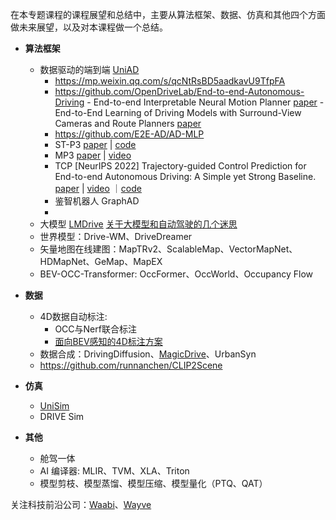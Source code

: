 <!--
 * @Author: Charmve yidazhang1@gmail.com
 * @Date: 2023-10-10 10:49:13
 * @LastEditors: Charmve yidazhang1@gmail.com
 * @LastEditTime: 2024-02-02 01:16:50
 * @FilePath: /OccNet-Course/Chapter07-课程展望与总结/README.md
 * @Version: 1.0.1
 * @Blogs: charmve.blog.csdn.net
 * @GitHub: https://github.com/Charmve
 * @Description: 
 * 
 * Copyright (c) 2023 by Charmve, All Rights Reserved. 
 * Licensed under the MIT License.
-->


在本专题课程的课程展望和总结中，主要从算法框架、数据、仿真和其他四个方面做未来展望，以及对本课程做一个总结。

- <b>算法框架</b>
    - 数据驱动的端到端 [UniAD](https://github.com/OpenDriveLab/UniAD)
      - https://mp.weixin.qq.com/s/qcNtRsBD5aadkavU9TfpFA
      - https://github.com/OpenDriveLab/End-to-end-Autonomous-Driving
            - End-to-end Interpretable Neural Motion Planner [paper](https://arxiv.org/abs/2101.06679)
            - End-to-End Learning of Driving Models with Surround-View Cameras and Route Planners [paper](https://arxiv.org/abs/1803.10158)
      - https://github.com/E2E-AD/AD-MLP
      - ST-P3 [paper](https://arxiv.org/abs/2207.07601) | [code](https://github.com/OpenDriveLab/ST-P3)
      - MP3 [paper](https://arxiv.org/abs/2101.06806) | [video](https://www.bilibili.com/video/BV1tQ4y1k7BX)
      - TCP [NeurIPS 2022] Trajectory-guided Control Prediction for End-to-end Autonomous Driving: A Simple yet Strong Baseline. [paper](https://arxiv.org/abs/2206.08129) | [video](https://www.bilibili.com/video/BV1Pe4y1x7E3/?spm_id_from=333.337.search-card.all.click&vd_source=57394ba751fad8e6886be567cccfa5bb) ｜[code](https://github.com/OpenDriveLab/TCP)
      - 鉴智机器人 GraphAD 
      - 
    - 大模型 [LMDrive](https://github.com/opendilab/LMDrive) [关于大模型和自动驾驶的几个迷思](关于大模型和自动驾驶的几个迷思.md)
    - 世界模型：Drive-WM、DriveDreamer
    - 矢量地图在线建图：MapTRv2、ScalableMap、VectorMapNet、HDMapNet、GeMap、MapEX
    - BEV-OCC-Transformer: OccFormer、OccWorld、Occupancy Flow

- <b>数据</b>
    - 4D数据自动标注: 
      - OCC与Nerf联合标注
      - [面向BEV感知的4D标注方案](https://zhuanlan.zhihu.com/p/642735557?utm_psn=1706841959639998464)
    - 数据合成：DrivingDiffusion、[MagicDrive](https://zhuanlan.zhihu.com/p/675303127)、UrbanSyn
    - https://github.com/runnanchen/CLIP2Scene

- <b>仿真</b>
    - [UniSim](https://waabi.ai/unisim/)
  - DRIVE Sim

- <b>其他</b>
    - 舱驾一体
    - AI 编译器: MLIR、TVM、XLA、Triton
    - 模型剪枝、模型蒸馏、模型压缩、模型量化（PTQ、QAT）


关注科技前沿公司：[Waabi](https://waabi.ai/unisim/)、[Wayve](https://wayve.ai/)